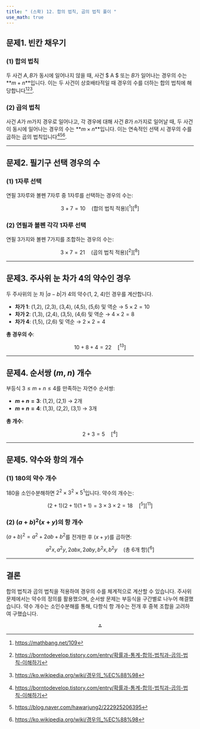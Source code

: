 ```yaml
---
title: " (스확) 12. 합의 법칙, 곱의 법칙 풀이 " 
use_math: true
---
```


## 문제1. 빈칸 채우기

### (1) 합의 법칙

두 사건 $A, B$가 동시에 일어나지 않을 때, 사건 $ A $ 또는 $B$가 일어나는 경우의 수는 **$m + n$**입니다. 이는 두 사건이 상호배타적일 때 경우의 수를 더하는 합의 법칙에 해당합니다[^1][^2][^9].

### (2) 곱의 법칙

사건 $A$가 $m$가지 경우로 일어나고, 각 경우에 대해 사건 $B$가 $n$가지로 일어날 때, 두 사건이 동시에 일어나는 경우의 수는 **$m \times n$**입니다. 이는 연속적인 선택 시 경우의 수를 곱하는 곱의 법칙입니다[^2][^8][^9].

---

## 문제2. 필기구 선택 경우의 수

### (1) 1자루 선택

연필 3자루와 볼펜 7자루 중 1자루를 선택하는 경우의 수는:

$$
3 + 7 = 10 \quad \text{(합의 법칙 적용)}[^1][^8]
$$

### (2) 연필과 볼펜 각각 1자루 선택

연필 3가지와 볼펜 7가지를 조합하는 경우의 수는:

$$
3 \times 7 = 21 \quad \text{(곱의 법칙 적용)}[^2][^8]
$$

---

## 문제3. 주사위 눈 차가 4의 약수인 경우

두 주사위의 눈 차 $|a - b|$가 4의 약수(1, 2, 4)인 경우를 계산합니다.

- **차가 1**: (1,2), (2,3), (3,4), (4,5), (5,6) 및 역순 → $5 \times 2 = 10$
- **차가 2**: (1,3), (2,4), (3,5), (4,6) 및 역순 → $4 \times 2 = 8$
- **차가 4**: (1,5), (2,6) 및 역순 → $2 \times 2 = 4$

**총 경우의 수**:

$$
10 + 8 + 4 = 22 \quad[^13]
$$

---

## 문제4. 순서쌍 $(m, n)$ 개수

부등식 $3 \leq m + n \leq 4$를 만족하는 자연수 순서쌍:

- **$m + n = 3$**: (1,2), (2,1) → 2개
- **$m + n = 4$**: (1,3), (2,2), (3,1) → 3개

**총 개수**:

$$
2 + 3 = 5 \quad[^4]
$$

---

## 문제5. 약수와 항의 개수

### (1) 180의 약수 개수

180을 소인수분해하면 $2^2 \times 3^2 \times 5^1$입니다. 약수의 개수는:

$$
(2+1)(2+1)(1+1) = 3 \times 3 \times 2 = 18 \quad[^5][^11]
$$

### (2) $(a+b)^2(x+y)$의 항 개수

$(a+b)^2 = a^2 + 2ab + b^2$를 전개한 후 $(x+y)$를 곱하면:

$$
a^2x, \, a^2y, \, 2abx, \, 2aby, \, b^2x, \, b^2y \quad \text{(총 6개 항)}[^6]
$$

---

## 결론

합의 법칙과 곱의 법칙을 적용하여 경우의 수를 체계적으로 계산할 수 있습니다. 주사위 문제에서는 약수의 정의를 활용했으며, 순서쌍 문제는 부등식을 구간별로 나누어 해결했습니다. 약수 개수는 소인수분해를 통해, 다항식 항 개수는 전개 후 중복 조합을 고려하여 구했습니다.

<div style="text-align: center">⁂</div>

[^1]: https://mathbang.net/109

[^2]: https://borntodevelop.tistory.com/entry/확률과-통계-합의-법칙과-곱의-법칙-이해하기

[^3]: https://zhonya.tistory.com/209

[^4]: http://blog.naver.com/gt7461/110179105966

[^5]: https://ko.wikipedia.org/wiki/180

[^6]: https://blog.naver.com/lllmys2s2llll/222735115946

[^7]: http://blog.naver.com/sbssbi69/220060435293

[^8]: https://blog.naver.com/hawarjung2/222925206395

[^9]: https://ko.wikipedia.org/wiki/경우의_%EC%88%98

[^10]: https://blog.naver.com/lllmys2s2llll/222782908382

[^11]: https://blog.naver.com/leegoon3000/223391195505

[^12]: https://blog.naver.com/luexr/221802203650

[^13]: http://115.68.54.116/DBR_SMB/online/tiplace8/2020/0504/2024797/DjvaR0/answer-crop.pdf

[^14]: https://www.youtube.com/watch?v=uSgiXCuz-70

[^15]: http://bakmun.icems.kr/boardCnts/fileDown.do?fileSeq=87549aa4b8c1f1d54278aee99e94fd61

[^16]: https://devinserengeti.tistory.com/6

[^17]: https://hijump.cdn.ntruss.com/study/study/math/01/기본수학(1)_unit01_01_%EA%B5%90%EC%82%AC%EC%9A%A9_%EC%A7%80%EB%8F%84%EC%84%9C.pdf

[^18]: https://blog.iammathking.com/mathconcept/hs-02-12

[^19]: https://ko.calc-site.com/probabilities/dice_total

[^20]: https://zhonya.tistory.com/209

[^21]: https://www.youtube.com/watch?v=zOgz8mYOZgQ

[^22]: https://mathbang.net/543

[^23]: https://www.youtube.com/watch?v=FaraziuiIms

[^24]: https://blog.naver.com/kim1291934/221118789262

[^25]: https://ko.wikipedia.org/wiki/순서쌍

[^26]: https://school.use.go.kr/_cmm/fileDownload/haksung-h/M01070102/440e0fbe05fcbdb957a54a83d4a54463

[^27]: https://www.youtube.com/watch?v=iSSTKnuQnn4

[^28]: http://115.68.54.116/DBR_SMB/online/tiplace8/2016/0925/1578803/I8oSKc/answer-crop.pdf

[^29]: https://mathjk.tistory.com/4371

[^30]: https://school.jbedu.kr/_cmm/fileDownload/moim/geunyoung/534/ca80b5b4257dd16e3c0ec84d16698506

[^31]: https://eazyseon.tistory.com/entry/프로그래머스-순서쌍의-개수

[^32]: https://mathjk.tistory.com/3641

[^33]: http://115.68.54.116/DBR_SMB/online/tiplace8/2018/0717/1845026/LXtGG9/exam.pdf

[^34]: https://zhonya.tistory.com/111

[^35]: https://blog.naver.com/haeboo/221183498370

[^36]: https://sjmom806.tistory.com/entry/단항식-다항식의-뜻을-잘-알고-구별하세요

[^37]: https://www.youtube.com/watch?v=kXbUDENwrv8

[^38]: https://mathbang.net/319

[^39]: https://color-change.tistory.com/36

[^40]: https://blog.naver.com/mittay/222282462445

[^41]: https://ko.numberempire.com/180

[^42]: https://www.youtube.com/watch?v=Uk9NBmwM6nU

[^43]: https://www.youtube.com/watch?v=Nc7JNJ7yyVM

[^44]: https://blog.naver.com/jean0921/220456224670

[^45]: https://ko.wikipedia.org/wiki/다항식

[^46]: https://blog.naver.com/lllmys2s2llll/222782908382

[^47]: http://115.68.54.116/DBR_SMB/online/tiplace8/2020/0504/2024797/DjvaR0/answer-crop.pdf

[^48]: http://bakmun.icems.kr/boardCnts/fileDown.do?fileSeq=87549aa4b8c1f1d54278aee99e94fd61

[^49]: https://hijump.cdn.ntruss.com/study/study/math/01/기본수학(1)_unit01_01_%EA%B5%90%EC%82%AC%EC%9A%A9_%EC%A7%80%EB%8F%84%EC%84%9C.pdf

[^50]: https://ko.calc-site.com/probabilities/dice_total

[^51]: https://blog.naver.com/ryongho35/221064899422

[^52]: https://hyner.tistory.com/940

[^53]: https://dev-astra.tistory.com/141

[^54]: https://www.youtube.com/watch?v=3ugrF59X9sY

[^55]: https://orbi.kr/download/united/4903306/0

[^56]: https://orbi.kr/download/united/30547470/1

